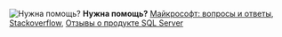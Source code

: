 <Token>![Нужна помощь?](media/needhelp_person_icon.png)  **Нужна помощь?** [Майкрософт: вопросы и ответы](/answers/products/sql-server), [Stackoverflow](https://stackoverflow.com/questions/tagged/sql-server), [Отзывы о продукте SQL Server](https://feedback.azure.com/forums/908035-sql-server)</Token>